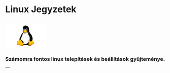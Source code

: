 <h1>Linux Jegyzetek</h1>
<h2><img src=".pictures/linux-logo.png" width="128" alt="tux"/></h2>
<h3>Számomra fontos linux telepítések és beállítások gyűjteménye.</h3>
<table>
    <thead>
        <tr>
            <th>
            </th>
        </tr>
    </thead>
</table>